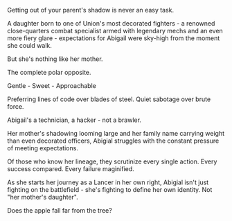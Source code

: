 Getting out of your parent's shadow is never an easy task.

A daughter born to one of Union's most decorated fighters - a renowned close-quarters combat specialist armed with legendary mechs and an even more fiery glare - expectations for Abigail were sky-high from the moment she could walk.

But she's nothing like her mother.

The complete polar opposite.

Gentle - Sweet - Approachable

Preferring lines of code over blades of steel. Quiet sabotage over brute force.

Abigail's a technician, a hacker - not a brawler.

Her mother's shadowing looming large and her family name carrying weight than even decorated officers, Abigial struggles with the constant pressure of meeting expectations.

Of those who know her lineage, they scrutinize every single action. Every success compared. Every failure maginified.

As she starts her journey as a Lancer in her own right, Abigial isn't just fighting on the battlefield - she's fighting to define her own identity. Not "her mother's daughter".

Does the apple fall far from the tree?